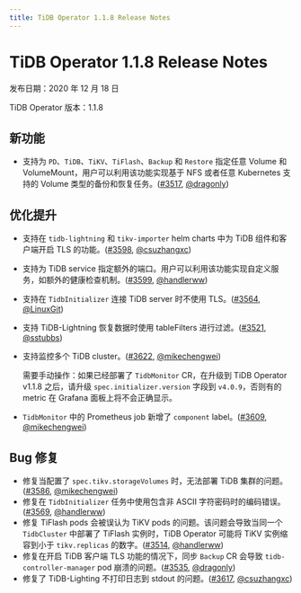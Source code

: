 ```yaml
---
title: TiDB Operator 1.1.8 Release Notes
---
```


# TiDB Operator 1.1.8 Release Notes

发布日期：2020 年 12 月 18 日

TiDB Operator 版本：1.1.8

## 新功能

- 支持为 `PD`、`TiDB`、`TiKV`、`TiFlash`、`Backup` 和 `Restore` 指定任意 Volume 和 VolumeMount，用户可以利用该功能实现基于 NFS 或者任意 Kubernetes 支持的 Volume 类型的备份和恢复任务。([#3517](https://github.com/pingcap/tidb-operator/pull/3517), [@dragonly](https://github.com/dragonly))

## 优化提升

- 支持在 `tidb-lightning` 和 `tikv-importer` helm charts 中为 TiDB 组件和客户端开启 TLS 的功能。([#3598](https://github.com/pingcap/tidb-operator/pull/3598), [@csuzhangxc](https://github.com/csuzhangxc))
- 支持为 TiDB service 指定额外的端口。用户可以利用该功能实现自定义服务，如额外的健康检查机制。([#3599](https://github.com/pingcap/tidb-operator/pull/3599), [@handlerww](https://github.com/handlerww))
- 支持在 `TidbInitializer` 连接 TiDB server 时不使用 TLS。([#3564](https://github.com/pingcap/tidb-operator/pull/3564), [@LinuxGit](https://github.com/LinuxGit))
- 支持 TiDB-Lightning 恢复数据时使用 tableFilters 进行过滤。([#3521](https://github.com/pingcap/tidb-operator/pull/3521), [@sstubbs](https://github.com/sstubbs))
- 支持监控多个 TiDB cluster。([#3622](https://github.com/pingcap/tidb-operator/pull/3622), [@mikechengwei](https://github.com/mikechengwei))

    需要手动操作：如果已经部署了 `TidbMonitor` CR，在升级到 TiDB Operator v1.1.8 之后，请升级 `spec.initializer.version` 字段到 `v4.0.9`，否则有的 metric 在 Grafana 面板上将不会正确显示。
- `TidbMonitor` 中的 Prometheus job 新增了 `component` label。([#3609](https://github.com/pingcap/tidb-operator/pull/3609), [@mikechengwei](https://github.com/mikechengwei))

## Bug 修复

- 修复当配置了 `spec.tikv.storageVolumes` 时，无法部署 TiDB 集群的问题。([#3586](https://github.com/pingcap/tidb-operator/pull/3586), [@mikechengwei](https://github.com/mikechengwei))
- 修复在 `TidbInitializer` 任务中使用包含非 ASCII 字符密码时的编码错误。([#3569](https://github.com/pingcap/tidb-operator/pull/3569), [@handlerww](https://github.com/handlerww))
- 修复 TiFlash pods 会被误认为 TiKV pods 的问题。该问题会导致当同一个 `TidbCluster` 中部署了 TiFlash 实例时，TiDB Operator 可能将 TiKV 实例缩容到小于 `tikv.replicas` 的数字。([#3514](https://github.com/pingcap/tidb-operator/pull/3514), [@handlerww](https://github.com/handlerww))
- 修复在开启 TiDB 客户端 TLS 功能的情况下，同步 `Backup` CR 会导致 `tidb-controller-manager` pod 崩溃的问题。([#3535](https://github.com/pingcap/tidb-operator/pull/3535), [@dragonly](https://github.com/dragonly))
- 修复了 TiDB-Lighting 不打印日志到 stdout 的问题。([#3617](https://github.com/pingcap/tidb-operator/pull/3617), [@csuzhangxc](https://github.com/csuzhangxc))
